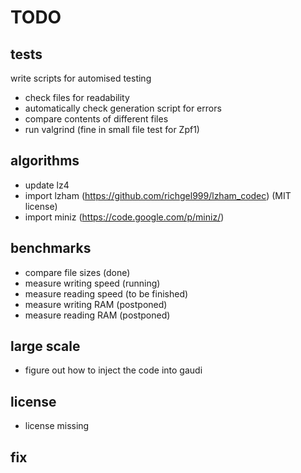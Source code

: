 # TODO
## tests

write scripts for automised testing

  * check files for readability
  * automatically check generation script for errors
  * compare contents of different files
  * run valgrind (fine in small file test for Zpf1)

## algorithms

  * update lz4
  * import lzham (https://github.com/richgel999/lzham_codec)
    (MIT license)
  * import miniz (https://code.google.com/p/miniz/)
  

## benchmarks

  * compare file sizes (done)
  * measure writing speed (running)
  * measure reading speed (to be finished)
  * measure writing RAM (postponed)
  * measure reading RAM (postponed)

## large scale

  * figure out how to inject the code into gaudi

## license

  * license missing

## fix

